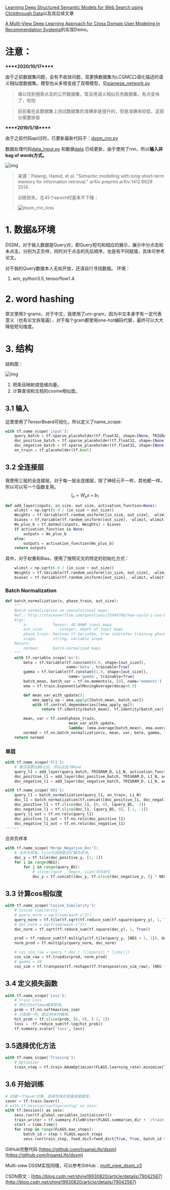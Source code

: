 [Learning Deep Structured Semantic Models for Web Search using Clickthrough Data](https://www.microsoft.com/en-us/research/publication/learning-deep-structured-semantic-models-for-web-search-using-clickthrough-data/)以及其后续文章

[A Multi-View Deep Learning Approach for Cross Domain User Modeling in Recommendation Systems](http://blog.csdn.net/shine19930820/article/details/78810984)的实现Demo。


# 注意：
**\*\*\*\*2020/10/17\*\*\*\***

由于之前数据集问题，会有不收敛问题，现更换数据集为LCQMC口语化描述的语义相似度数据集。模型也从多塔变成了双塔模型，见[siamese_network.py](https://github.com/InsaneLife/dssm/blob/master/siamese_network.py)

> 难以找到搜索点击的公开数据集，暂且用语义相似任务数据集，有点变味了，哈哈

> 目前看在此数据集上测试数据集的准确率是提升的，但是准确率较低，这部分需要排查

**\*\*\*\*2019/5/18\*\*\*\***

由于之前代码api过时，已更新最新代码于：[dssm_rnn.py](https://github.com/InsaneLife/dssm/blob/master/dssm_rnn.py) 

数据处理代码[data_input.py](https://github.com/InsaneLife/dssm/blob/master/data_input.py) 和数据[data](https://github.com/InsaneLife/dssm/tree/master/data) 已经更新，由于使用了rnn，所以**输入非bag of words方式。**

![img](https://ask.qcloudimg.com/http-save/yehe-1881084/7ficv1hhqf.png?imageView2/2/w/1620) 

> 来源：Palangi, Hamid, et al. "Semantic modelling with long-short-term memory for information retrieval." arXiv preprint arXiv:1412.6629 2014. 
>
> 训练损失，在45个epoch时基本不下降：
>
> ![dssm_rnn_loss](https://raw.githubusercontent.com/InsaneLife/dssm/master/assets/dssm_rnn_loss.png)

# 1. 数据&环境

DSSM，对于输入数据是Query对，即Query短句和相应的展示，展示中分点击和未点击，分别为正负样，同时对于点击的先后顺序，也是有不同赋值，具体可参考论文。

对于我的Query数据本人无权开放，还请自行寻找数据。
环境：
1. win, python3.5, tensorflow1.4.
# 2. word hashing

原文使用3-grams，对于中文，我使用了uni-gram，因为中文本身字有一定代表意义（也有论文拆笔画），对于每个gram都使用one-hot编码代替，最终可以大大降低短句维度。

# 3. 结构

结构图：

![img](https://raw.githubusercontent.com/InsaneLife/MyPicture/master/dssm2.png)

1. 把条目映射成低维向量。
2. 计算查询和文档的cosine相似度。

## 3.1 输入

这里使用了TensorBoard可视化，所以定义了name_scope:

```python
with tf.name_scope('input'):
    query_batch = tf.sparse_placeholder(tf.float32, shape=[None, TRIGRAM_D], name='QueryBatch')
    doc_positive_batch = tf.sparse_placeholder(tf.float32, shape=[None, TRIGRAM_D], name='DocBatch')
    doc_negative_batch = tf.sparse_placeholder(tf.float32, shape=[None, TRIGRAM_D], name='DocBatch')
    on_train = tf.placeholder(tf.bool)
```

## 3.2 全连接层

我使用三层的全连接层，对于每一层全连接层，除了神经元不一样，其他都一样，所以可以写一个函数复用。
$$
l_n = W_n x + b_1
$$

```python
def add_layer(inputs, in_size, out_size, activation_function=None):
    wlimit = np.sqrt(6.0 / (in_size + out_size))
    Weights = tf.Variable(tf.random_uniform([in_size, out_size], -wlimit, wlimit))
    biases = tf.Variable(tf.random_uniform([out_size], -wlimit, wlimit))
    Wx_plus_b = tf.matmul(inputs, Weights) + biases
    if activation_function is None:
        outputs = Wx_plus_b
    else:
        outputs = activation_function(Wx_plus_b)
    return outputs
```

其中，对于权重和Bias，使用了按照论文的特定的初始化方式：

```python
	wlimit = np.sqrt(6.0 / (in_size + out_size))
    Weights = tf.Variable(tf.random_uniform([in_size, out_size], -wlimit, wlimit))
    biases = tf.Variable(tf.random_uniform([out_size], -wlimit, wlimit))
```

### Batch Normalization

```python
def batch_normalization(x, phase_train, out_size):
    """
    Batch normalization on convolutional maps.
    Ref.: http://stackoverflow.com/questions/33949786/how-could-i-use-batch-normalization-in-tensorflow
    Args:
        x:           Tensor, 4D BHWD input maps
        out_size:       integer, depth of input maps
        phase_train: boolean tf.Varialbe, true indicates training phase
        scope:       string, variable scope
    Return:
        normed:      batch-normalized maps
    """
    with tf.variable_scope('bn'):
        beta = tf.Variable(tf.constant(0.0, shape=[out_size]),
                           name='beta', trainable=True)
        gamma = tf.Variable(tf.constant(1.0, shape=[out_size]),
                            name='gamma', trainable=True)
        batch_mean, batch_var = tf.nn.moments(x, [0], name='moments')
        ema = tf.train.ExponentialMovingAverage(decay=0.5)

        def mean_var_with_update():
            ema_apply_op = ema.apply([batch_mean, batch_var])
            with tf.control_dependencies([ema_apply_op]):
                return tf.identity(batch_mean), tf.identity(batch_var)

        mean, var = tf.cond(phase_train,
                            mean_var_with_update,
                            lambda: (ema.average(batch_mean), ema.average(batch_var)))
        normed = tf.nn.batch_normalization(x, mean, var, beta, gamma, 1e-3)
    return normed
```

### 单层

```python
with tf.name_scope('FC1'):
    # 激活函数在BN之后，所以此处为None
    query_l1 = add_layer(query_batch, TRIGRAM_D, L1_N, activation_function=None)
    doc_positive_l1 = add_layer(doc_positive_batch, TRIGRAM_D, L1_N, activation_function=None)
    doc_negative_l1 = add_layer(doc_negative_batch, TRIGRAM_D, L1_N, activation_function=None)

with tf.name_scope('BN1'):
    query_l1 = batch_normalization(query_l1, on_train, L1_N)
    doc_l1 = batch_normalization(tf.concat([doc_positive_l1, doc_negative_l1], axis=0), on_train, L1_N)
    doc_positive_l1 = tf.slice(doc_l1, [0, 0], [query_BS, -1])
    doc_negative_l1 = tf.slice(doc_l1, [query_BS, 0], [-1, -1])
    query_l1_out = tf.nn.relu(query_l1)
    doc_positive_l1_out = tf.nn.relu(doc_positive_l1)
    doc_negative_l1_out = tf.nn.relu(doc_negative_l1)
······
```

合并负样本

```python
with tf.name_scope('Merge_Negative_Doc'):
    # 合并负样本，tile可选择是否扩展负样本。
    doc_y = tf.tile(doc_positive_y, [1, 1])
    for i in range(NEG):
        for j in range(query_BS):
            # slice(input_, begin, size)切片API
            doc_y = tf.concat([doc_y, tf.slice(doc_negative_y, [j * NEG + i, 0], [1, -1])], 0)
```

## 3.3 计算cos相似度

```python
with tf.name_scope('Cosine_Similarity'):
    # Cosine similarity
    # query_norm = sqrt(sum(each x^2))
    query_norm = tf.tile(tf.sqrt(tf.reduce_sum(tf.square(query_y), 1, True)), [NEG + 1, 1])
    # doc_norm = sqrt(sum(each x^2))
    doc_norm = tf.sqrt(tf.reduce_sum(tf.square(doc_y), 1, True))

    prod = tf.reduce_sum(tf.multiply(tf.tile(query_y, [NEG + 1, 1]), doc_y), 1, True)
    norm_prod = tf.multiply(query_norm, doc_norm)

    # cos_sim_raw = query * doc / (||query|| * ||doc||)
    cos_sim_raw = tf.truediv(prod, norm_prod)
    # gamma = 20
    cos_sim = tf.transpose(tf.reshape(tf.transpose(cos_sim_raw), [NEG + 1, query_BS])) * 20
```

## 3.4 定义损失函数

```python
with tf.name_scope('Loss'):
    # Train Loss
    # 转化为softmax概率矩阵。
    prob = tf.nn.softmax(cos_sim)
    # 只取第一列，即正样本列概率。
    hit_prob = tf.slice(prob, [0, 0], [-1, 1])
    loss = -tf.reduce_sum(tf.log(hit_prob))
    tf.summary.scalar('loss', loss)
```

## 3.5选择优化方法

```python
with tf.name_scope('Training'):
    # Optimizer
    train_step = tf.train.AdamOptimizer(FLAGS.learning_rate).minimize(loss)
```

 ## 3.6 开始训练

```python
# 创建一个Saver对象，选择性保存变量或者模型。
saver = tf.train.Saver()
# with tf.Session(config=config) as sess:
with tf.Session() as sess:
    sess.run(tf.global_variables_initializer())
    train_writer = tf.summary.FileWriter(FLAGS.summaries_dir + '/train', sess.graph)
    start = time.time()
    for step in range(FLAGS.max_steps):
        batch_id = step % FLAGS.epoch_steps
        sess.run(train_step, feed_dict=feed_dict(True, True, batch_id % FLAGS.pack_size, 0.5))
```

GitHub完整代码 [https://github.com/InsaneLife/dssm](https://github.com/InsaneLife/dssm)

Multi-view DSSM实现同理，可以参考GitHub：[multi_view_dssm_v3](https://github.com/InsaneLife/dssm/blob/master/multi_view_dssm_v3.py)



CSDN原文：[http://blog.csdn.net/shine19930820/article/details/79042567](http://blog.csdn.net/shine19930820/article/details/79042567)



